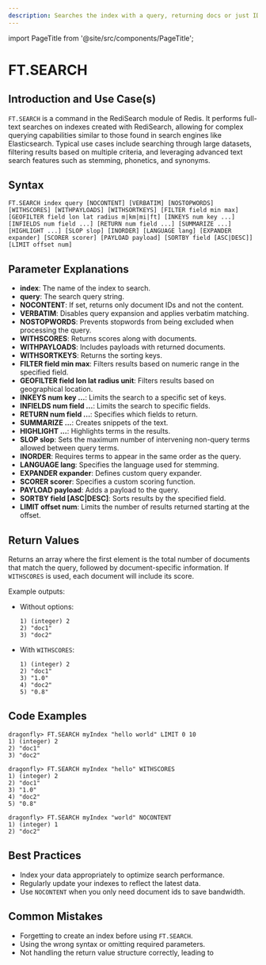 ```yaml
---
description: Searches the index with a query, returning docs or just IDs
---
```


import PageTitle from '@site/src/components/PageTitle';

# FT.SEARCH

<PageTitle title="Redis FT.SEARCH Explained (Better Than Official Docs)" />

## Introduction and Use Case(s)

`FT.SEARCH` is a command in the RediSearch module of Redis. It performs full-text searches on indexes created with RediSearch, allowing for complex querying capabilities similar to those found in search engines like Elasticsearch. Typical use cases include searching through large datasets, filtering results based on multiple criteria, and leveraging advanced text search features such as stemming, phonetics, and synonyms.

## Syntax

```
FT.SEARCH index query [NOCONTENT] [VERBATIM] [NOSTOPWORDS] [WITHSCORES] [WITHPAYLOADS] [WITHSORTKEYS] [FILTER field min max] [GEOFILTER field lon lat radius m|km|mi|ft] [INKEYS num key ...] [INFIELDS num field ...] [RETURN num field ...] [SUMMARIZE ...] [HIGHLIGHT ...] [SLOP slop] [INORDER] [LANGUAGE lang] [EXPANDER expander] [SCORER scorer] [PAYLOAD payload] [SORTBY field [ASC|DESC]] [LIMIT offset num]
```

## Parameter Explanations

- **index**: The name of the index to search.
- **query**: The search query string.
- **NOCONTENT**: If set, returns only document IDs and not the content.
- **VERBATIM**: Disables query expansion and applies verbatim matching.
- **NOSTOPWORDS**: Prevents stopwords from being excluded when processing the query.
- **WITHSCORES**: Returns scores along with documents.
- **WITHPAYLOADS**: Includes payloads with returned documents.
- **WITHSORTKEYS**: Returns the sorting keys.
- **FILTER field min max**: Filters results based on numeric range in the specified field.
- **GEOFILTER field lon lat radius unit**: Filters results based on geographical location.
- **INKEYS num key ...**: Limits the search to a specific set of keys.
- **INFIELDS num field ...**: Limits the search to specific fields.
- **RETURN num field ...**: Specifies which fields to return.
- **SUMMARIZE ...**: Creates snippets of the text.
- **HIGHLIGHT ...**: Highlights terms in the results.
- **SLOP slop**: Sets the maximum number of intervening non-query terms allowed between query terms.
- **INORDER**: Requires terms to appear in the same order as the query.
- **LANGUAGE lang**: Specifies the language used for stemming.
- **EXPANDER expander**: Defines custom query expander.
- **SCORER scorer**: Specifies a custom scoring function.
- **PAYLOAD payload**: Adds a payload to the query.
- **SORTBY field [ASC|DESC]**: Sorts results by the specified field.
- **LIMIT offset num**: Limits the number of results returned starting at the offset.

## Return Values

Returns an array where the first element is the total number of documents that match the query, followed by document-specific information. If `WITHSCORES` is used, each document will include its score.

Example outputs:

- Without options:

  ```
  1) (integer) 2
  2) "doc1"
  3) "doc2"
  ```

- With `WITHSCORES`:
  ```
  1) (integer) 2
  2) "doc1"
  3) "1.0"
  4) "doc2"
  5) "0.8"
  ```

## Code Examples

```cli
dragonfly> FT.SEARCH myIndex "hello world" LIMIT 0 10
1) (integer) 2
2) "doc1"
3) "doc2"

dragonfly> FT.SEARCH myIndex "hello" WITHSCORES
1) (integer) 2
2) "doc1"
3) "1.0"
4) "doc2"
5) "0.8"

dragonfly> FT.SEARCH myIndex "world" NOCONTENT
1) (integer) 1
2) "doc2"
```

## Best Practices

- Index your data appropriately to optimize search performance.
- Regularly update your indexes to reflect the latest data.
- Use `NOCONTENT` when you only need document ids to save bandwidth.

## Common Mistakes

- Forgetting to create an index before using `FT.SEARCH`.
- Using the wrong syntax or omitting required parameters.
- Not handling the return value structure correctly, leading to
